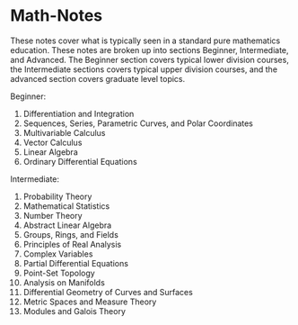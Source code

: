 # Math-Notes
These notes cover what is typically seen in a standard pure mathematics education. These notes are broken up into sections Beginner, Intermediate, and Advanced. The Beginner section covers typical lower division courses, the Intermediate sections covers typical upper division courses, and the advanced section covers graduate level topics.

Beginner:
1. Differentiation and Integration
2. Sequences, Series, Parametric Curves, and Polar Coordinates
3. Multivariable Calculus
4. Vector Calculus
5. Linear Algebra
6. Ordinary Differential Equations

Intermediate:
1. Probability Theory
2. Mathematical Statistics
3. Number Theory
4. Abstract Linear Algebra
5. Groups, Rings, and Fields
6. Principles of Real Analysis
7. Complex Variables
8. Partial Differential Equations
9. Point-Set Topology
10. Analysis on Manifolds
11. Differential Geometry of Curves and Surfaces
12. Metric Spaces and Measure Theory
13. Modules and Galois Theory
    
